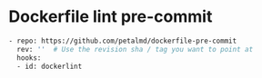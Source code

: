 # Dockerfile lint pre-commit

```bash
- repo: https://github.com/petalmd/dockerfile-pre-commit
  rev: ''  # Use the revision sha / tag you want to point at
  hooks:
  - id: dockerlint
````
